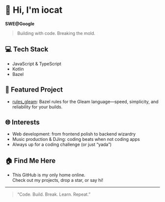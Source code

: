 # 👋 Hi, I'm iocat

**SWE@Google**  
> Building with code. Breaking the mold.

## 💻 Tech Stack
- JavaScript & TypeScript
- Kotlin
- Bazel

## 🚀 Featured Project
- [rules_gleam](https://github.com/iocat/rules_gleam): Bazel rules for the Gleam language—speed, simplicity, and reliability for your builds.

## 🌐 Interests
- Web development: from frontend polish to backend wizardry
- Music production & DJing: coding beats when not coding apps
- Always up for a coding challenge (or just “yada”)

## 🏠 Find Me Here
- This GitHub is my only home online.  
  Check out my projects, drop a star, or say hi!

---

> “Code. Build. Break. Learn. Repeat.” 
